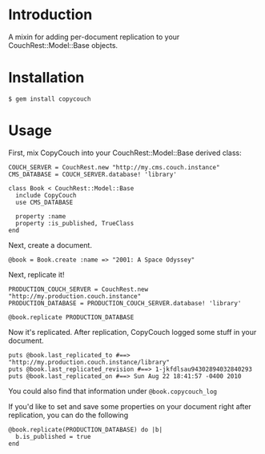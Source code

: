 # Introduction

A mixin for adding per-document replication to your CouchRest::Model::Base objects.

# Installation

    $ gem install copycouch

# Usage

First, mix CopyCouch into your CouchRest::Model::Base derived class: 
    
    COUCH_SERVER = CouchRest.new "http://my.cms.couch.instance"
    CMS_DATABASE = COUCH_SERVER.database! 'library'

    class Book < CouchRest::Model::Base
      include CopyCouch
      use CMS_DATABASE
  
      property :name
      property :is_published, TrueClass
    end

Next, create a document.

    @book = Book.create :name => "2001: A Space Odyssey"

Next, replicate it!

    PRODUCTION_COUCH_SERVER = CouchRest.new "http://my.production.couch.instance"
    PRODUCTION_DATABASE = PRODUCTION_COUCH_SERVER.database! 'library'

    @book.replicate PRODUCTION_DATABASE

Now it's replicated. After replication, CopyCouch logged some stuff in your document.

    puts @book.last_replicated_to #==> "http://my.production.couch.instance/library"
    puts @book.last_replicated_revision #==> 1-jkfdlsau94302894032840293
    puts @book.last_replicated_on #==> Sun Aug 22 18:41:57 -0400 2010

You could also find that information under `@book.copycouch_log`

If you'd like to set and save some properties on your document right after replication, you can do the following
    
    @book.replicate(PRODUCTION_DATABASE) do |b|
      b.is_published = true
    end
